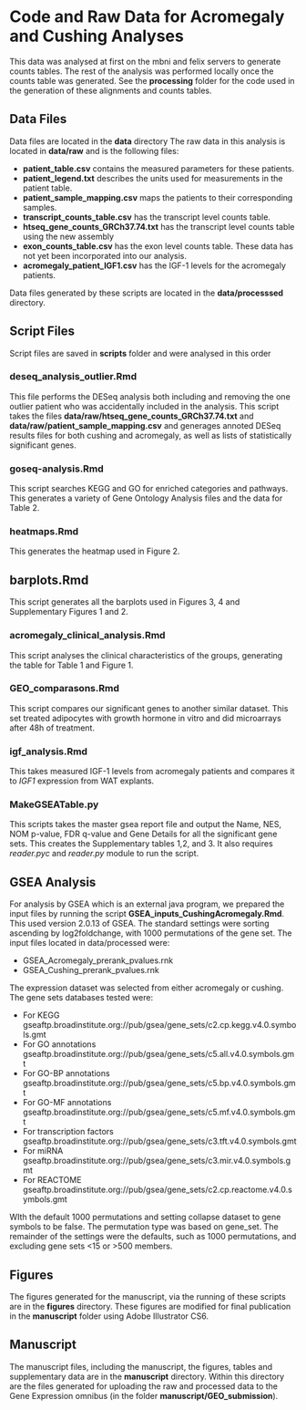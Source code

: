 Code and Raw Data for Acromegaly and Cushing Analyses
========================================================

This data was analysed at first on the mbni and felix servers to generate counts tables.  The rest of the analysis was performed locally once the counts table was generated.  See the **processing** folder for the code used in the generation of these alignments and counts tables.

Data Files
------------

Data files are located in the **data** directory
The raw data in this analysis is located in **data/raw** and is the following files:

* **patient_table.csv** contains the measured parameters for these patients.
* **patient_legend.txt** describes the units used for measurements in the patient table.
* **patient_sample_mapping.csv** maps the patients to their corresponding samples.
* **transcript_counts_table.csv** has the transcript level counts table.
* **htseq_gene_counts_GRCh37.74.txt** has the transcript level counts table using the new assembly
* **exon_counts_table.csv** has the exon level counts table.  These data has not yet been incorporated into our analysis.
* **acromegaly_patient_IGF1.csv** has the IGF-1 levels for the acromegaly patients.

Data files generated by these scripts are located in the **data/processsed** directory.

Script Files
---------------
Script files are saved in **scripts** folder and were analysed in this order

### deseq_analysis_outlier.Rmd

This file performs the DESeq analysis both including and removing the one outlier patient who was accidentally included in the analysis.  This script takes the files **data/raw/htseq_gene_counts_GRCh37.74.txt** and **data/raw/patient_sample_mapping.csv** and generages annoted DESeq results files for both cushing and acromegaly, as well as lists of statistically significant genes.

### goseq-analysis.Rmd

This script searches KEGG and GO for enriched categories and pathways.  This generates a variety of Gene Ontology Analysis files and the data for Table 2.

### heatmaps.Rmd 

This generates the heatmap used in Figure 2.

## barplots.Rmd

This script generates all the barplots used in Figures 3, 4 and Supplementary Figures 1 and 2.

### acromegaly_clinical_analysis.Rmd

This script analyses the clinical characteristics of the groups, generating the table for Table 1 and Figure 1.


### GEO_comparasons.Rmd

This script compares our significant genes to another similar dataset.  This set treated adipocytes with growth hormone in vitro and did microarrays after 48h of treatment.

### igf_analysis.Rmd

This takes measured IGF-1 levels from acromegaly patients and compares it to *IGF1*  expression from WAT explants.

### MakeGSEATable.py

This scripts takes the master gsea report file and output the Name, NES, NOM p-value, FDR q-value and Gene Details for all the significant gene sets.  This creates the Supplementary tables 1,2, and 3.  It also requires *reader.pyc* and *reader.py* module to run the script.

GSEA Analysis
----------------------

For analysis by GSEA which is an external java program, we prepared the input files by running the script **GSEA_inputs_CushingAcromegaly.Rmd**.  This used version 2.0.13 of GSEA.  The standard settings were sorting ascending by log2foldchange, with 1000 permutations of the gene set.  The input files located in data/processed were:

* GSEA_Acromegaly_prerank_pvalues.rnk
* GSEA_Cushing_prerank_pvalues.rnk

The expression dataset was selected from either acromegaly or cushing.  The gene sets databases tested were:

* For KEGG gseaftp.broadinstitute.org://pub/gsea/gene_sets/c2.cp.kegg.v4.0.symbols.gmt
* For GO annotations gseaftp.broadinstitute.org://pub/gsea/gene_sets/c5.all.v4.0.symbols.gmt
* For GO-BP annotations gseaftp.broadinstitute.org://pub/gsea/gene_sets/c5.bp.v4.0.symbols.gmt
* For GO-MF annotations gseaftp.broadinstitute.org://pub/gsea/gene_sets/c5.mf.v4.0.symbols.gmt
* For transcription factors gseaftp.broadinstitute.org://pub/gsea/gene_sets/c3.tft.v4.0.symbols.gmt
* For miRNA gseaftp.broadinstitute.org://pub/gsea/gene_sets/c3.mir.v4.0.symbols.gmt
* For REACTOME gseaftp.broadinstitute.org://pub/gsea/gene_sets/c2.cp.reactome.v4.0.symbols.gmt

WIth the default 1000 permutations and setting collapse dataset to gene symbols to be false.  The permutation type was based on gene_set.  The remainder of the settings were the defaults, such as 1000 permutations, and excluding gene sets <15 or >500 members.

Figures
-----------
The figures generated for the manuscript, via the running of these scripts are in the **figures** directory.  These figures are modified for final publication in the **manuscript** folder using Adobe Illustrator CS6.

Manuscript
------------
The manuscript files, including the manuscript, the figures, tables and supplementary data are in the **manuscript** directory.  Within this directory are the files generated for uploading the raw and processed data to the Gene Expression omnibus (in the folder **manuscript/GEO_submission**).

